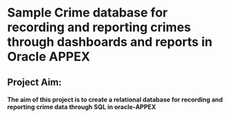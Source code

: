 # Sample Crime database for recording and reporting crimes through dashboards and reports in Oracle APPEX

## Project Aim:
#### The aim of this project is to create a relational database for recording and reporting crime data through SQL in oracle-APPEX
